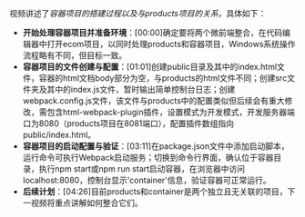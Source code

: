 

视频讲述了*容器项目的搭建过程以及与products项目的关系*，具体如下：
- **开始处理容器项目并准备环境**：[00:00]确定要将两个微前端整合，在代码编辑器中打开ecom项目，以同时处理products和容器项目，Windows系统操作流程略有不同，但目标一致。
- **容器项目的文件创建与配置**：[01:01]创建public目录及其中的index.html文件，容器的html文档body部分为空，与products的html文件不同；创建src文件夹及其中的index.js文件，暂时输出简单控制台日志；创建webpack.config.js文件，该文件与products中的配置类似但后续会有重大修改，需包含html-webpack-plugin插件，设置模式为开发模式，开发服务器端口为8080（products项目在8081端口），配置插件数组指向public/index.html。
- **容器项目的启动配置与验证**：[03:11]在package.json文件中添加启动脚本，运行命令可执行Webpack启动服务；切换到命令行界面，确认位于容器目录，执行npm start或npm run start启动容器，在浏览器中访问localhost:8080，控制台显示'container'信息，验证容器可正常运行。
- **后续计划**：[04:26]目前products和container是两个独立且无关联的项目，下一视频将重点讲解如何整合它们。